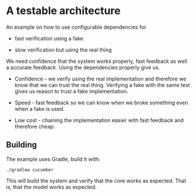 # A testable architecture

An example on how to use configurable dependencies for 

* fast verification using a fake

* slow verification but using the real thing

We need confidence that the system works properly, fast feedback as well a accurate feedback. Using the dependencies 
properly give us.

* Confidence - we verify using the real implementation and therefore we know 
  that we can trust the real thing. Verifying a fake with the same test 
  gives us reason to trust a fake implementation.
  
* Speed - fast feedback so we can know when we broke something even when a fake is used.

* Low cost - chaining the implementation easier with fast feedback and therefore cheap.

## Building

The example uses Gradle, build it with:

    ./gradlew cucumber

This will build the system and verify that the core works as expected. 
That is, that the model works as expected.
